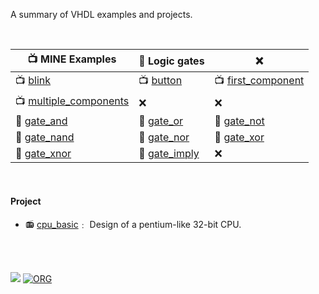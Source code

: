 A summary of VHDL examples and projects.

<br>

| 📺 MINE Examples         | 💽 Logic gates  | ❌                   |
| ----------------------- | -------------- | ------------------- |
| 📺 [blink]               | 📺 [button]     | 📺 [first_component] |
| 📺 [multiple_components] | ❌              | ❌                   |
| 💽 [gate_and]            | 💽 [gate_or]    | 💽 [gate_not]        |
| 💽 [gate_nand]           | 💽 [gate_nor]   | 💽 [gate_xor]        |
| 💽 [gate_xnor]           | 💽 [gate_imply] | ❌                   |

[blink]: https://github.com/vhdlf/blink
[button]: https://github.com/vhdlf/button
[first_component]: https://github.com/vhdlf/first_component
[multiple_components]: https://github.com/vhdlf/multiple_components
[gate_and]: https://github.com/vhdlf/gate_and
[gate_or]: https://github.com/vhdlf/gate_or
[gate_not]: https://github.com/vhdlf/gate_not
[gate_nand]: https://github.com/vhdlf/gate_nand
[gate_nor]: https://github.com/vhdlf/gate_nor
[gate_xor]: https://github.com/vhdlf/gate_xor
[gate_xnor]: https://github.com/vhdlf/gate_xnor
[gate_imply]: https://github.com/vhdlf/gate_imply

<br>


#### Project

- 📻 [cpu_basic]﹕ Design of a pentium-like 32-bit CPU.

[cpu_basic]: https://github.com/vhdlf/cpu_basic

<br>
<br>


[![](https://img.youtube.com/vi/Th4E-0VFaEA/maxresdefault.jpg)](https://www.youtube.com/watch?v=Th4E-0VFaEA)
[![ORG](https://img.shields.io/badge/org-wolfram77-green?logo=Org)](https://wolfram77.github.io)
